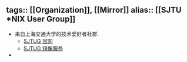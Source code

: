 tags:: [[Organization]], [[Mirror]]
alias:: [[SJTU *NIX User Group]]
---

- 来自上海交通大学的技术爱好者社群.
	- [SJTUG 官网](https://sjtug.org/)
	- [SJTUG 镜像服务](https://mirrors.sjtug.sjtu.edu.cn/)
-